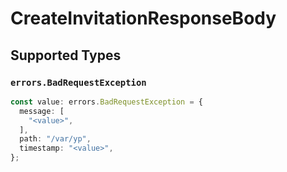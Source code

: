 # CreateInvitationResponseBody


## Supported Types

### `errors.BadRequestException`

```typescript
const value: errors.BadRequestException = {
  message: [
    "<value>",
  ],
  path: "/var/yp",
  timestamp: "<value>",
};
```

